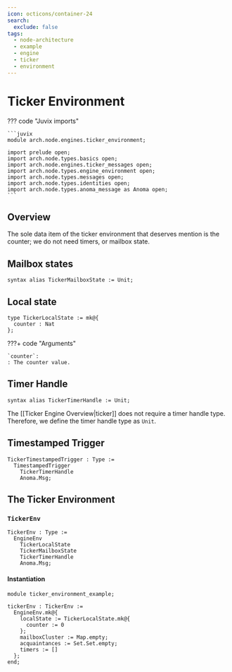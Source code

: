 ```yaml
---
icon: octicons/container-24
search:
  exclude: false
tags:
  - node-architecture
  - example
  - engine
  - ticker
  - environment
---
```


# Ticker Environment

??? code "Juvix imports"

    ```juvix
    module arch.node.engines.ticker_environment;

    import prelude open;
    import arch.node.types.basics open;
    import arch.node.engines.ticker_messages open;
    import arch.node.types.engine_environment open;
    import arch.node.types.messages open;
    import arch.node.types.identities open;
    import arch.node.types.anoma_message as Anoma open;
    ```

## Overview

The sole data item of the ticker environment that deserves mention is
the counter;
we do not need timers, or mailbox state.

## Mailbox states

```juvix
syntax alias TickerMailboxState := Unit;
```

## Local state

```juvix
type TickerLocalState := mk@{
  counter : Nat
};
```

???+ code "Arguments"

    `counter`:
    : The counter value.

## Timer Handle

```juvix
syntax alias TickerTimerHandle := Unit;
```

The [[Ticker Engine Overview|ticker]] does not require a timer handle type.
Therefore, we define the timer handle type as `Unit`.

## Timestamped Trigger

<!-- --8<-- [start:TemplateTimestampedTrigger] -->
```juvix
TickerTimestampedTrigger : Type :=
  TimestampedTrigger
    TickerTimerHandle
    Anoma.Msg;
```
<!-- --8<-- [end:TemplateTimestampedTrigger] -->

## The Ticker Environment

### `TickerEnv`

<!-- --8<-- [start:TickerEnv] -->
```juvix
TickerEnv : Type :=
  EngineEnv
    TickerLocalState
    TickerMailboxState
    TickerTimerHandle
    Anoma.Msg;
```
<!-- --8<-- [end:TickerEnv] -->

#### Instantiation

<!-- --8<-- [start:tickerEnv] -->
```juvix extract-module-statements
module ticker_environment_example;

tickerEnv : TickerEnv :=
  EngineEnv.mk@{
    localState := TickerLocalState.mk@{
      counter := 0
    };
    mailboxCluster := Map.empty;
    acquaintances := Set.Set.empty;
    timers := []
  };
end;
```
<!-- --8<-- [end:exampleTickerEnvironment] -->
